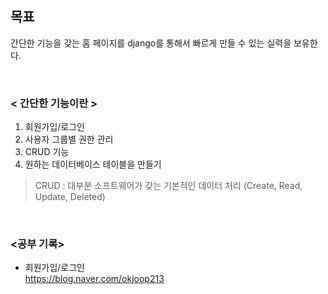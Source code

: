 ## 목표
간단한 기능을 갖는 홈 페이지를 django를 통해서 빠르게 만들 수 있는 실력을 보유한다.

<br>

### < 간단한 기능이란 >
1. 회원가입/로그인
2. 사용자 그룹별 권한 관리
3. CRUD 기능
4. 원하는 데이터베이스 테이블을 만들기
> CRUD : 대부분 소프트웨어가 갖는 기본적인 데이터 처리 (Create, Read, Update, Deleted)

<br/>

### <공부 기록>
- 회원가입/로그인  
https://blog.naver.com/okjoop213
